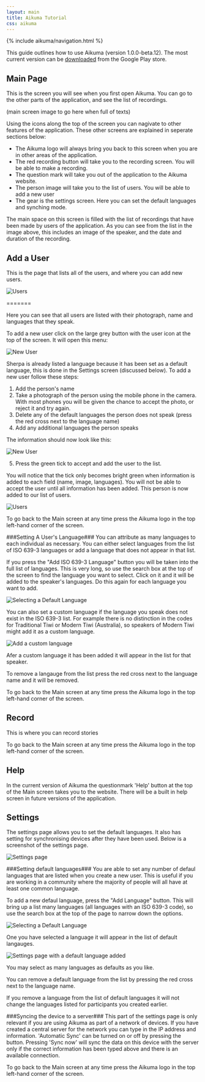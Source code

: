 ```yaml
---
layout: main
title: Aikuma Tutorial
css: aikuma
---
```

{% include aikuma/navigation.html %}



This guide outlines how to use Aikuma (version 1.0.0-beta.12). The most current version can be
[downloaded](https://play.google.com/store/apps/details?id=org.lp20.aikuma&amphl=en) from the Google Play store.


Main Page 
----------
This is the screen you will see when you first open Aikuma. You can go to the other parts of the application, and see the list of recordings. 

(main screen image to go here when full of texts)

Using the icons along the top of the screen you can nagivate to other features of the application. 
These other screens are explained in seperate sections below:

* The Aikuma logo will always bring you back to this screen when you are in other areas of the application. 
* The red recording button will take you to the recording screen. You will be able to make a recording.
* The question mark will take you out of the application to the Aikuma website.
* The person image will take you to the list of users. You will be able to add a new user
* The gear is the settings screen. Here you can set the default languages and synching mode.

The main space on this screen is filled with the list of recordings that have been made by users of the application. 
As you can see from the list in the image above, this includes an image of the speaker, and the date and duration of the recording. 


Add a User 
----------
This is the page that lists all of the users, and where you can add new users. 

![Users](/images/HowTo/Users.png)

<p class="clear"/> 
=======

Here you can see that all users are listed with their photograph, name and languages that they speak.

To add a new user click on the large grey button with the user icon at the top of the screen. It will open this menu:

![New User](/images/HowTo/NewUserEmpty.png)

Sherpa is already listed a language because it has been set as a default language, this is done in the Settings screen (discussed below). To add a new user follow these steps:

1. Add the person's name
2. Take a photograph of the person using the mobile phone in the camera. With most phones you will be given the chance to accept the photo, or reject it and try again.  
3. Delete any of the default languages the person does not speak (press the red cross next to the language name)
4. Add any additional languages the person speaks

The information should now look like this:

![New User](/images/HowTo/NewUserFull.png)

5. Press the green tick to accept and add the user to the list.

You will notice that the tick only becomes bright green when information is added to each field (name, image, languages). You will not be able to accept the user until all information has been added. This person is now added to our list of users. 

![Users](/images/HowTo/UsersNew.png)


To go back to the Main screen at any time press the Aikuma logo in the top left-hand corner of the screen.

###Setting A User's Language###
You can attribute as many languages to each individual as necessary. You can either select languages from the list of ISO 639-3 languages or add a language that does not appear in that list. 

If you press the "Add ISO 639-3 Language" button you will be taken into the full list of languages. This is very long, so use the search box at the top of the screen to find the language you want to select. Click on it and it will be added to the speaker's languages. Do this again for each language you want to add. 

![Selecting a Default Language](/images/HowTo/SettingsPageAddingLang.png)

You can also set a custom language if the language you speak does not exist in the ISO 639-3 list. For example there is no distinction in the codes for Traditional Tiwi or Modern Tiwi (Australia), so speakers of Modern Tiwi might add it as a custom language. 

![Add a custom language](/images/HowTo/AddCustom.png)


Afer a custom language it has been added it will appear in the list for that speaker.  

To remove a langauge from the list press the red cross next to the language name and it will be removed. 

To go back to the Main screen at any time press the Aikuma logo in the top left-hand corner of the screen.

Record 
----------
This is where you can record stories 

To go back to the Main screen at any time press the Aikuma logo in the top left-hand corner of the screen.

Help 
----------
In the current version of Aikuma the questionmark 'Help' button at the top of the Main screen takes you to the website. There will be a built in help screen in future versions of the application. 

Settings 
---------- 
The settings page allows you to set the default languages. It also has setting for synchronising devices after they have been used. Below is a screenshot of the settings page.

![Settings page](/images/HowTo/SettingsPage.png)  

###Setting default languages###
You are able to set any number of defaul languages that are listed when you create a new user. This is useful if you are working in a community where the majority of people will all have at least one common language. 

To add a new defaul language, press the "Add Language" button. This will bring up a list many languages (all languages with an ISO 639-3 code), so use the search box at the top of the page to narrow down the options.

![Selecting a Default Language](/images/HowTo/SettingsPageAddingLang.png)


One you have selected a language it will appear in the list of default langauges. 

![Settings page with a default language added](/images/HowTo/SettingsPageLangAdded.png)  


You may select as many languages as defaults as you like. 

You can remove a default language from the list by pressing the red cross next to the language name.

If you remove a language from the list of default languages it will not change the languages listed for participants you created earlier.

###Syncing the device to a server###
This part of the settings page is only relevant if you are using Aikuma as part of a network of devices. 
If you have created a central server for the network you can type in the IP address and information. 
'Automatic Sync' can be turned on or off by pressing the button. Pressing 'Sync now' will sync the data on this device with the server only if the correct information has been typed above and there is an available connection.

To go back to the Main screen at any time press the Aikuma logo in the top left-hand corner of the screen.
